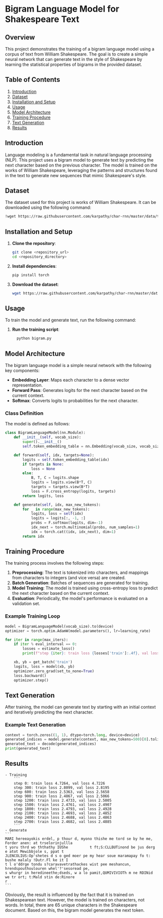 # Bigram Language Model for Shakespeare Text

## Overview

This project demonstrates the training of a bigram language model using a corpus of text from William Shakespeare. The goal is to create a simple neural network that can generate text in the style of Shakespeare by learning the statistical properties of bigrams in the provided dataset.

## Table of Contents
1. [Introduction](#introduction)
2. [Dataset](#dataset)
3. [Installation and Setup](#installation-and-setup)
4. [Usage](#usage)
5. [Model Architecture](#model-architecture)
6. [Training Procedure](#training-procedure)
7. [Text Generation](#text-generation)
8. [Results](#results)

## Introduction

Language modeling is a fundamental task in natural language processing (NLP). This project uses a bigram model to generate text by predicting the next character based on the previous character. The model is trained on the works of William Shakespeare, leveraging the patterns and structures found in the text to generate new sequences that mimic Shakespeare's style.

## Dataset

The dataset used for this project is works of William Shakespeare. It can be downloaded using the following command:

```bash
!wget https://raw.githubusercontent.com/karpathy/char-rnn/master/data/tinyshakespeare/input.txt
```

## Installation and Setup

1. **Clone the repository**:
    ```bash
    git clone <repository_url>
    cd <repository_directory>
    ```

2. **Install dependencies**:
    ```bash
    pip install torch
    ```

3. **Download the dataset**:
    ```bash
    wget https://raw.githubusercontent.com/karpathy/char-rnn/master/data/tinyshakespeare/input.txt
    ```

## Usage

To train the model and generate text, run the following command:
1. **Run the training script**:
    ```bash
      python bigram.py
    ```

## Model Architecture

The bigram language model is a simple neural network with the following key components:
- **Embedding Layer**: Maps each character to a dense vector representation.
- **Forward Pass**: Generates logits for the next character based on the current context.
- **Softmax**: Converts logits to probabilities for the next character.

### Class Definition

The model is defined as follows:

```python
class BigramLanguageModel(nn.Module):
    def __init__(self, vocab_size):
        super().__init__()
        self.token_embedding_table = nn.Embedding(vocab_size, vocab_size)

    def forward(self, idx, targets=None):
        logits = self.token_embedding_table(idx)
        if targets is None:
            loss = None
        else:
            B, T, C = logits.shape
            logits = logits.view(B*T, C)
            targets = targets.view(B*T)
            loss = F.cross_entropy(logits, targets)
        return logits, loss

    def generate(self, idx, max_new_tokens):
        for _ in range(max_new_tokens):
            logits, loss = self(idx)
            logits = logits[:, -1, :]
            probs = F.softmax(logits, dim=-1)
            idx_next = torch.multinomial(probs, num_samples=1)
            idx = torch.cat((idx, idx_next), dim=1)
        return idx
```

## Training Procedure

The training process involves the following steps:
1. **Preprocessing**: The text is tokenized into characters, and mappings from characters to integers (and vice versa) are created.
2. **Batch Generation**: Batches of sequences are generated for training.
3. **Model Training**: The model is trained using cross-entropy loss to predict the next character based on the current context.
4. **Evaluation**: Periodically, the model's performance is evaluated on a validation set.

### Example Training Loop

```python
model = BigramLanguageModel(vocab_size).to(device)
optimizer = torch.optim.AdamW(model.parameters(), lr=learning_rate)

for iter in range(max_iters):
    if iter % eval_interval == 0:
        losses = estimate_loss()
        print(f"step {iter}: train loss {losses['train']:.4f}, val loss {losses['val']:.4f}")

    xb, yb = get_batch('train')
    logits, loss = model(xb, yb)
    optimizer.zero_grad(set_to_none=True)
    loss.backward()
    optimizer.step()
```

## Text Generation

After training, the model can generate text by starting with an initial context and iteratively predicting the next character.

### Example Text Generation

```python
context = torch.zeros((1, 1), dtype=torch.long, device=device)
generated_indices = model.generate(context, max_new_tokens=500)[0].tolist()
generated_text = decode(generated_indices)
print(generated_text)
```

## Results

    - Training
        ```
        step 0: train loss 4.7264, val loss 4.7226
        step 300: train loss 2.8099, val loss 2.8195
        step 600: train loss 2.5363, val loss 2.5658
        step 900: train loss 2.4867, val loss 2.5066
        step 1200: train loss 2.4733, val loss 2.5005
        step 1500: train loss 2.4761, val loss 2.4907
        step 1800: train loss 2.4793, val loss 2.4928
        step 2100: train loss 2.4693, val loss 2.4852
        step 2400: train loss 2.4688, val loss 2.4863
        step 2700: train loss 2.4682, val loss 2.4885
        ```
    - Generate
    ```
    MARI hereeayokis erdel, p thour d, myono thishe me tord se by he me, Forder anen: at trselorinjullla 
    t yoru thrd wo ththathy IUShe          t ft;S:CLLBUTinond be jus derg e atot Mewibbjole s, ppat t 
    JLENCOLIUS:Op'shetes d s o ged moer pe my hear soue maramapay fo t: bushe malaly !Dutr.Fl ke it I 
    t l o'ddrge tondu s?caravavetrathackes wist pee meshancun, hrendspouthoulouren whel'?'sesoread pe, 
    s whurgr in heredineethe;dseds, w a lo pamit,QUMIVIVIOTh m ne RDINid we tr ort; t:Mald stin de:Rinore
    r
    ```

Obviously, the result is influenced by the fact that it is trained on Shakespearean text. However, the model is trained on characters, not words. In total, there are 65 unique characters in the Shakespeare document. Based on this, the bigram model generates the next token.
